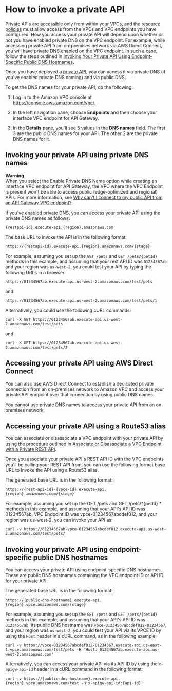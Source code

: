 # How to invoke a private API<a name="apigateway-private-api-test-invoke-url"></a>

Private APIs are accessible only from within your VPCs, and the [resource policies](apigateway-private-apis.md#apigateway-private-api-set-up-resource-policy) must allow access from the VPCs and VPC endpoints you have configured\. How you access your private API will depend upon whether or not you have enabled private DNS on the VPC endpoint\. For example, while accessing private API from on\-premises network via AWS Direct Connect, you will have private DNS enabled on the VPC endpoint\. In such a case, follow the steps outlined in [Invoking Your Private API Using Endpoint\-Specific Public DNS Hostnames](#apigateway-private-api-public-dns)\.

Once you have deployed a [private API](apigateway-private-apis.md), you can access it via private DNS \(if you've enabled private DNS naming\) and via public DNS\.

To get the DNS names for your private API, do the following:

1. Log in to the Amazon VPC console at [https://console\.aws\.amazon\.com/vpc/](https://console.aws.amazon.com/vpc/)\.

1. In the left navigation pane, choose **Endpoints** and then choose your interface VPC endpoint for API Gateway\.

1. In the **Details** pane, you'll see 5 values in the **DNS names** field\. The first 3 are the public DNS names for your API\. The other 2 are the private DNS names for it\.

## Invoking your private API using private DNS names<a name="w117aac15b9c33c26c11"></a>

**Warning**  
When you select the Enable Private DNS Name option while creating an interface VPC endpoint for API Gateway, the VPC where the VPC Endpoint is present won't be able to access public \(edge\-optimized and regional\) APIs\. For more information, see [Why can't I connect to my public API from an API Gateway VPC endpoint?](https://aws.amazon.com/premiumsupport/knowledge-center/api-gateway-vpc-connections/)\.

If you've enabled private DNS, you can access your private API using the private DNS names as follows:

```
{restapi-id}.execute-api.{region}.amazonaws.com
```

The base URL to invoke the API is in the following format:

```
https://{restapi-id}.execute-api.{region}.amazonaws.com/{stage}
```

For example, assuming you set up the `GET /pets` and `GET /pets/{petId}` methods in this example, and assuming that your rest API ID was `01234567ab` and your region was `us-west-2`, you could test your API by typing the following URLs in a browser:

```
https://01234567ab.execute-api.us-west-2.amazonaws.com/test/pets
```

and 

```
https://01234567ab.execute-api.us-west-2.amazonaws.com/test/pets/1
```

Alternatively, you could use the following cURL commands:

```
curl -X GET https://01234567ab.execute-api.us-west-2.amazonaws.com/test/pets 
```

and 

```
curl -X GET https://01234567ab.execute-api.us-west-2.amazonaws.com/test/pets/2
```

## Accessing your private API using AWS Direct Connect<a name="w117aac15b9c33c26c13"></a>

You can also use AWS Direct Connect to establish a dedicated private connection from an on\-premises network to Amazon VPC and access your private API endpoint over that connection by using public DNS names\.

You cannot use private DNS names to access your private API from an on\-premises network\.

## Accessing your private API using a Route53 alias<a name="apigateway-private-api-route53-alias"></a>

You can associate or disassociate a VPC endpoint with your private API by using the procedure outlined in [Associate or Disassociate a VPC Endpoint with a Private REST API](apigateway-private-apis.md#associate-private-api-with-vpc-endpoint)\.

Once you associate your private API's REST API ID with the VPC endpoints you'll be calling your REST API from, you can use the following format base URL to invoke the API using a Route53 alias\.

The generated base URL is in the following format:

```
https://{rest-api-id}-{vpce-id}.execute-api.{region}.amazonaws.com/{stage}
```

For example, assuming you set up the GET /pets and GET /pets/*\{petId\} * methods in this example, and assuming that your API's API ID was 01234567ab, VPC Endpoint ID was vpce\-01234567abcdef012, and your region was us\-west\-2, you can invoke your API as:

```
curl -v https://01234567ab-vpce-01234567abcdef012.execute-api.us-west-2.amazonaws.com/test/pets/
```

## Invoking your private API using endpoint\-specific public DNS hostnames<a name="apigateway-private-api-public-dns"></a>

You can access your private API using endpoint\-specific DNS hostnames\. These are public DNS hostnames containing the VPC endpoint ID or API ID for your private API\.

The generated base URL is in the following format:

```
https://{public-dns-hostname}.execute-api.{region}.vpce.amazonaws.com/{stage}
```

For example, assuming you set up the `GET /pets` and `GET /pets/{petId}` methods in this example, and assuming that your API's API ID was `01234567ab`, its public DNS hostname was `vpce-01234567abcdef012-01234567`, and your region was `us-west-2`, you could test your API via its VPCE ID by using the `Host` header in a cURL command, as in the following example:

```
curl -v https://vpce-01234567abcdef012-01234567.execute-api.us-east-1.vpce.amazonaws.com/test/pets -H 'Host: 01234567ab.execute-api.us-west-2.amazonaws.com'
```

Alternatively, you can access your private API via its API ID by using the `x-apigw-api-id` header in a cURL command in the following format:

```
curl -v https://{public-dns-hostname}.execute-api.{region}.vpce.amazonaws.com/test -H'x-apigw-api-id:{api-id}'
```